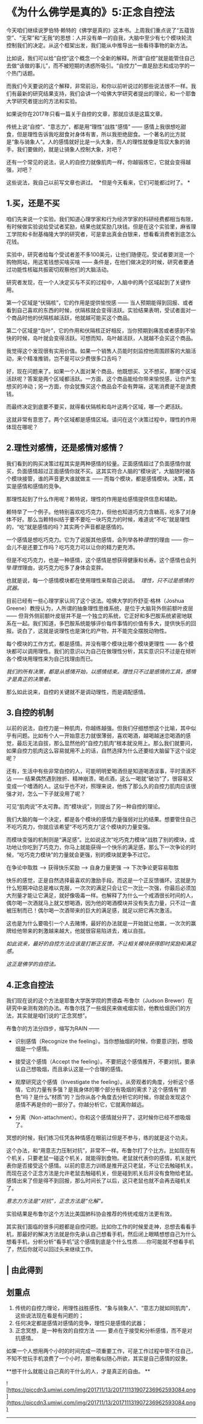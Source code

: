 # 《为什么佛学是真的》5:正念自控法

今天咱们继续说罗伯特·赖特的《佛学是真的》这本书。上周我们重点说了“五蕴皆空”、“无常”和“无我”的思想：人并没有单一的自我，大脑中至少有七个模块轮流控制我们的决定。从这个框架出发，我们能从中推导出一些看待事物的新方法。

比如说，我们可以给“自控”这个概念一个全新的解释。所谓“自控”就是能管住自己去做“该做的事儿”，而不被短期的诱惑所吸引。“自控力”一直是励志和成功学的一个热门话题。

而我们今天要说的这个解释，非常前沿，和你以前听说过的那些说法很不一样。我们有最新的研究结果支持，我们会讲一个哈佛大学研究者提出的理论，和一个耶鲁大学研究者提出的方法和实验。

如果说你在2017年只看一篇关于自控的文章，那就应该是这篇文章。

传统上说“自控”、“意志力”，都是用“理性”战胜“感情” —— 感情上我很想吃甜食，但是理性告诉我吃甜食对身体有害，所以我拒绝甜食。一个著名的比方就是“象与骑象人”。人的感情就好比是一头大象，而人的理性就像是驾驭大象的骑手。我们要做的，就是让骑象人控制大象，对吧？

还有一个常见的说法，说人的自控力就像肌肉一样，你越锻炼它，它就会变得越强，对吧？

这些说法，我自己以前写文章也讲过。  *但是今天看来，它们可能都过时了。 *

## 1.买，还是不买

咱们先来说一个实验。我们知道心理学家和行为经济学家的科研经费都相当有限，有时候做实验说给受试者奖励，结果也就奖励几块钱。但是在这个实验里，麻省理工学院和卡耐基梅隆大学的研究者，可是拿出真金白银来，想看看消费者到底怎么花钱。

实验中，研究者给每个受试者差不多100美元，让他们随便花。受试者要浏览一个购物网站，用这笔钱想买啥买啥 —— 条件是，在他们做决定的时候，研究者要通过功能性核磁共振密切观察他们的大脑活动。

研究者发现，在一个人决定买与不买的过程中，人脑中的两个区域起到了关键作用。

第一个区域是“伏隔核”，它的作用是提供愉悦感 —— 当人预期能得到回报、或者看到自己喜欢的东西的时候，伏隔核就会变得活跃。实验结果表明，受试者面对一个商品时他的伏隔核越活跃，他就越可能买这个商品。

第二个区域是“岛叶”，它的作用和伏隔核正好相反，当你预期到痛苦或者感到不愉快的时候，岛叶就会变得活跃。可想而知，岛叶越活跃，人就越不会买这个商品。

我觉得这个发现很有实用价值。如果一个销售人员能时刻监控他周围顾客的大脑活动，来个精准推销，岂不是可以少费很多口舌吗？

好，现在问题来了。如果一个人面对某个商品，他既想买、又不想买，那哪个区域活跃呢？答案是两个区域都活跃。一方面，这个商品能给你带来愉悦感，让你产生想买的冲动；另一方面，你会犹豫买这个商品会不会有弊端，这笔消费是不是浪费钱。

而最终决定到底要不要买，就得看伏隔核和岛叶这两个区域，哪一个*更*活跃。

这就非常有意思了。两个区域都是感情区域。请问在这个决策过程中，理性的作用体现在哪呢？ 

## 2.理性对感情，还是感情对感情？

我们看到的购买决策过程其实是两种感情的较量。正面感情超过了负面感情你就买，负面感情超过正面感情你就不买。这其实符合人脑的“模块说”，大脑随时被各个模块接管，谁的声音更大谁就做主 —— 而每个模块，都是感情模块。决策，其实是感情和感情的竞争。

那理性起到了什么作用呢？赖特说，理性的作用是给感情提供信息和辅助。

赖特举了一个例子。他特别喜欢吃巧克力，但他也知道巧克力含糖高，吃多了对身体不好。那么当赖特纠结于要不要吃一块巧克力的时候，难道说“不吃”就是理性的，“吃”就是感情的吗？其实两个声音都是感情的。

一个感情是想吃巧克力。它为了说服其他感情，会列举各种*理性*的理由 —— 你一会儿不是还要工作吗？吃巧克力可以让你的精力更充沛。

但是不吃巧克力，也是一种感情，这个感情是想获得健康和长寿。这个感情也会列举*理性*理由，说巧克力吃多了身体会变胖。

也就是说，每一个感情模块都在使用理性来帮自己说话。  *理性，只不过是感情的武器。*

目前已经有一些心理学家认同了这个说法。哈佛大学的乔舒亚·格林（Joshua Greene）教授认为，人所谓的抽象理性思维系统，是位于大脑背外侧前额叶皮层 —— 但背外侧前额叶皮层并不是一个独立的系统，它正好和多巴胺系统紧密地联系在一起。我们知道，多巴胺系统能够评价每件事情的价值有多大，提供快乐的回报。说白了，这就是说理性也是演化的产物，并不能完全摆脱动物性。

每个模块的工作方式，都是感情。并没有哪个模块比哪个模块更理性 —— 各个模块都可以调用理性。我们的意识以为自己在做理性分析，其实意识只不过是在倾听各个模块用理性来为自己找理由而已。

 *我们的所有决策，都是从感情开始，以感情结束。理性只不过是感情的工具，感情才是真正的决策者。*

那么如此说来，自控的关键就不是调动理性，而是调配感情。 

## 3.自控的机制

以前的说法，自控力是一种肌肉，你越练越强。但我们仔细想想这个比喻，其中似乎有问题。比如有个人一开始意志力就很薄弱，喜欢喝酒，越喝越迷恋喝酒的感觉，最后无法自拔，那么显然他的“自控力肌肉”根本就没用上。那么我们就要问，如果自控力肌肉这么容易就用不上的话，自然选择为什么还要给大脑留下这个设定呢？

还有，生活中有些非常自控的人，可能明明爱喝酒但是知道喝酒误事，平时滴酒不沾 —— 结果偶然遇到挫折、精神崩溃，喝点酒，这么一喝就“破功”了，很容易又变成一个嗜酒的人。这似乎也不对，照理来说，他练了那么久的自控力肌肉应该很强才对，怎么一下子就没用了呢？

可见“肌肉说”不太可靠。而“模块说”，则提出了另一种自控的理论。

我们大脑的每一个决定，都是各个模块的感情力量强弱对比的结果。想要管住自己不吃巧克力，你就应该希望“不吃巧克力”这个模块的力量变强。

而模块变强的机制则是“满足感”。比如说这次“吃巧克力模块”战胜了别的模块，成功地让你吃到了巧克力，你马上就能获得一个快乐的满足感，那么下一次争论的时候，“吃巧克力模块”的力量就会更强，别的模块就更争不过它。

在争论中取胜 —> 获得快乐奖励 —> 自身力量更强 —> 下次争论更容易取胜

快乐的感觉，正是自然选择最喜欢的激励手段。而这是一个正反馈循环。这就是为什么短期冲动总是难以克服，一次次的满足只会让它一次比一次强，你最后必须加大剂量才能让它满足，就好像吸毒一样。也解释了为什么一个戒酒很长时间的人，偶尔喝一次酒就马上就又想喝酒，因为他的喝酒模块并没有失去力量，只不过一直被压制而已！偶尔喝一次酒带来的巨大的满足感，就足以把它再次激活。

这也是为什么要吸引一个人去赌博，最好的办法就是一开始就让他赢，一次次的赢牌给他带来的刺激越来越大，他就很容易陷进去，难以自拔。

 *如此说来，最好的自控方法应该是打断正反馈，不让相关模块获得即时奖励和满足感。*

 *这正是佛学的自控法。*  

## 4.正念自控法

我们现在说的这个方法是耶鲁大学医学院的贾德森·布鲁尔（Judson Brewer）在研究中亲测有效的办法。布鲁尔找了一些烟民来做戒烟实验，他教给烟民们的方法，其实就是咱们说的“正念冥想”。

布鲁尔的方法分四步，缩写为RAIN —— 

* 识别感情（Recognize the feeling）。当你想抽烟的时候，你要意识到，想吸烟是一个感情。

* 接受这个感情（Accept the feeling）。不要把这个感情推开，不要对抗，要承认自己想吸烟，而且承认这是一个合理的感情。

* 观摩研究这个感情（Investigate the feeling）。从旁观者的角度，分析这个感情，它的力量有多强？是我身体的哪个部分有吸烟的需求？这个感情有“颜色”吗？是什么“材质”的？当你从各个角度去分析它的时候，你就会发现这个感情不再是你的一部分了。你越分析它，它就离你越远。

* 分离（Non-attachment）。你和这个感情就分开了，这时候你已经不想吸烟了。

冥想的时候，我们练习任凭各种情感在眼前过但是不参与，练的就是这个功夫。

这个办法，和“用意志力压制对抗”，非常不一样。布鲁尔打了个比方。比如现在有个机关，只要老鼠一碰这个机关，就能得到食物。老鼠就代表你的感情，机关就代表你是否接受这个感情。以前的意志力训练是推开这只老鼠，不让它去触碰机关。而现在这个正念方法是允许老鼠去触碰机关，但是碰到机关后并没有食物给老鼠。感情出来了但是得不到回报，那么时间长了以后，这只老鼠也就不会再去碰机关了。

 *意志力方法是“对抗”，正念方法是“化解”。*

实验结果是布鲁尔这个方法比美国肺科协会推荐的传统戒烟方法更有效。

其实我们面临的很多问题都是自控问题。比如你工作的时候爱走神，总想去看看手机，那最好的解决方法就是你先承认自己想看手机，然后闭上眼睛想想自己为什么想看手机，分析分析“看手机”这个感情到底是个什么性质……你可能就不想看手机了，然后你就可以回过头来继续工作。 

## | 由此得到

## 划重点

1. 传统的自控力理论，用理性战胜感性、“象与骑象人”、“意志力就如同肌肉”，这些说法现在看是有问题的；
2. 任何决定都是感情对感情的竞争，理性只是感情的武器；
3. 正念冥想，是一种有效的自控方法 —— 要点在于接受和分析感情，而不是对抗感情。

如果一个人想用两个小时的时间完成一项重要工作，可是工作过程中管不住自己，不知不觉玩手机浪费了一个小时，那他看似随心所欲，其实是自己感情的奴隶。

 **想干什么就能让自己真的干什么的人，才是真正的自由。 **

![https://piccdn3.umiwi.com/img/201711/13/201711131907236962593084.png](https://piccdn3.umiwi.com/img/201711/13/201711131907236962593084.png)

---
